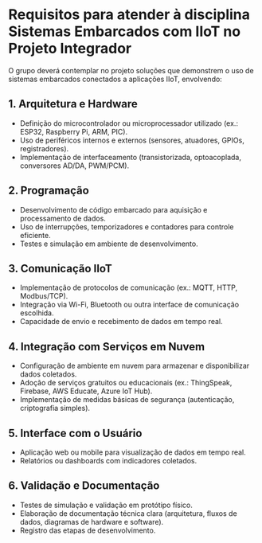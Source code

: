 # Requisitos para atender à disciplina **Sistemas Embarcados com IIoT** no Projeto Integrador

O grupo deverá contemplar no projeto soluções que demonstrem o uso de sistemas embarcados conectados a aplicações IIoT, envolvendo:

## 1. Arquitetura e Hardware

   * Definição do microcontrolador ou microprocessador utilizado (ex.: ESP32, Raspberry Pi, ARM, PIC).
   * Uso de periféricos internos e externos (sensores, atuadores, GPIOs, registradores).
   * Implementação de interfaceamento (transistorizada, optoacoplada, conversores AD/DA, PWM/PCM).

## 2. Programação

   * Desenvolvimento de código embarcado para aquisição e processamento de dados.
   * Uso de interrupções, temporizadores e contadores para controle eficiente.
   * Testes e simulação em ambiente de desenvolvimento.

## 3. Comunicação IIoT

   * Implementação de protocolos de comunicação (ex.: MQTT, HTTP, Modbus/TCP).
   * Integração via Wi-Fi, Bluetooth ou outra interface de comunicação escolhida.
   * Capacidade de envio e recebimento de dados em tempo real.

## 4. Integração com Serviços em Nuvem

   * Configuração de ambiente em nuvem para armazenar e disponibilizar dados coletados.
   * Adoção de serviços gratuitos ou educacionais (ex.: ThingSpeak, Firebase, AWS Educate, Azure IoT Hub).
   * Implementação de medidas básicas de segurança (autenticação, criptografia simples).

## 5. Interface com o Usuário

   * Aplicação web ou mobile para visualização de dados em tempo real.
   * Relatórios ou dashboards com indicadores coletados.

## 6. Validação e Documentação

   * Testes de simulação e validação em protótipo físico.
   * Elaboração de documentação técnica clara (arquitetura, fluxos de dados, diagramas de hardware e software).
   * Registro das etapas de desenvolvimento.
